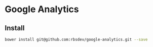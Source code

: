 # Google Analytics

## Install

```bash
bower install git@github.com:rbsdev/google-analytics.git --save
```

